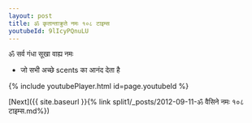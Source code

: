 ```yaml
---
layout: post
title: ॐ कृतान्ताक्रुते नमः १०८ टाइम्स
youtubeId: 9lIcyPQnuLU
---
```

 
 
 ॐ सर्व गंधा सूखा वाह्य नमः  
 
 -  जो सभी अच्छे scents का आनंद देता है 
 
  
 
  
 
 
 
 
 
 


{% include youtubePlayer.html id=page.youtubeId %}
 
[Next]({{ site.baseurl }}{% link  split1/_posts/2012-09-11-ॐ वैसिने नमः १०८ टाइम्स.md%})
 
